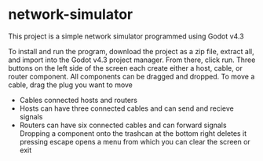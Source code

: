 # network-simulator
 
This project is a simple network simulator programmed using Godot v4.3

To install and run the program, download the project as a zip file, extract all, and import into the Godot v4.3 project manager. From there, click run.
Three buttons on the left side of the screen each create either a host, cable, or router component.
All components can be dragged and dropped. To move a cable, drag the plug you want to move
- Cables connected hosts and routers
- Hosts can have three connected cables and can send and recieve signals
- Routers can have six connected cables and can forward signals
Dropping a component onto the trashcan at the bottom right deletes it
pressing escape opens a menu from which you can clear the screen or exit
